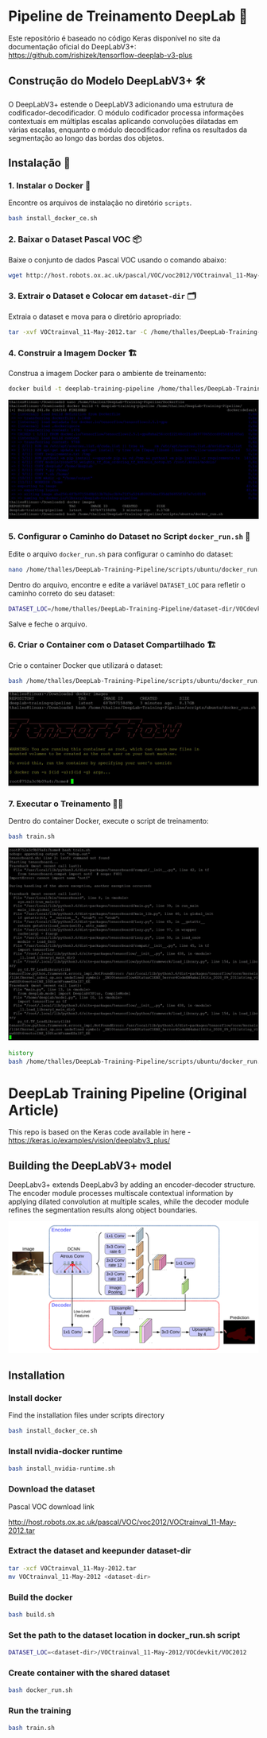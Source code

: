
# Pipeline de Treinamento DeepLab 🧠

Este repositório é baseado no código Keras disponível no site da documentação oficial do DeepLabV3+: https://github.com/rishizek/tensorflow-deeplab-v3-plus

## Construção do Modelo DeepLabV3+ 🛠️

O DeepLabV3+ estende o DeepLabV3 adicionando uma estrutura de codificador-decodificador. O módulo codificador processa informações contextuais em múltiplas escalas aplicando convoluções dilatadas em várias escalas, enquanto o módulo decodificador refina os resultados da segmentação ao longo das bordas dos objetos.

## Instalação 🚀

### 1. Instalar o Docker 🐳

Encontre os arquivos de instalação no diretório `scripts`.

```bash
bash install_docker_ce.sh
```

### 2. Baixar o Dataset Pascal VOC 📦

Baixe o conjunto de dados Pascal VOC usando o comando abaixo:

```bash
wget http://host.robots.ox.ac.uk/pascal/VOC/voc2012/VOCtrainval_11-May-2012.tar
```

### 3. Extrair o Dataset e Colocar em `dataset-dir` 🗂️

Extraia o dataset e mova para o diretório apropriado:

```bash
tar -xvf VOCtrainval_11-May-2012.tar -C /home/thalles/DeepLab-Training-Pipeline/dataset-dir/
```

### 4. Construir a Imagem Docker 🏗️

Construa a imagem Docker para o ambiente de treinamento:

```bash
docker build -t deeplab-training-pipeline /home/thalles/DeepLab-Training-Pipeline/
```
![image missing](/2.JPG "Image")

### 5. Configurar o Caminho do Dataset no Script `docker_run.sh` 📍

Edite o arquivo `docker_run.sh` para configurar o caminho do dataset:

```bash
nano /home/thalles/DeepLab-Training-Pipeline/scripts/ubuntu/docker_run.sh
```

Dentro do arquivo, encontre e edite a variável `DATASET_LOC` para refletir o caminho correto do seu dataset:

```bash
DATASET_LOC=/home/thalles/DeepLab-Training-Pipeline/dataset-dir/VOCdevkit/VOC2012
```

Salve e feche o arquivo.

### 6. Criar o Container com o Dataset Compartilhado 🏗️

Crie o container Docker que utilizará o dataset:

```bash
bash /home/thalles/DeepLab-Training-Pipeline/scripts/ubuntu/docker_run.sh
```
![image missing](/Tensor.jpg "Tensor")

### 7. Executar o Treinamento 🏋️‍♂️

Dentro do container Docker, execute o script de treinamento:

```bash
bash train.sh
```



![image missing](/3.JPG "Image")

```bash
history
bash /home/thalles/DeepLab-Training-Pipeline/scripts/ubuntu/docker_run.sh
```





# DeepLab Training Pipeline (Original Article)

This repo is based on the Keras code available in here - https://keras.io/examples/vision/deeplabv3_plus/

## Building the DeepLabV3+ model

DeepLabv3+ extends DeepLabv3 by adding an encoder-decoder structure. The encoder module processes multiscale contextual
information by applying dilated convolution at multiple scales, while the decoder module refines the segmentation
results along object boundaries.

![image missing](/deeplabv3_plus_diagram.png "DeepLabV3 Diagram")

## Installation

### Install docker

Find the installation files under scripts directory

```bash
bash install_docker_ce.sh
```

### Install nvidia-docker runtime

```bash
bash install_nvidia-runtime.sh
```

### Download the dataset

[comment]: <> (This is trained using Crowd Instance-level Human Parsing Dataset)

[comment]: <> (Link - https://drive.google.com/uc?id=1B9A9UCJYMwTL4oBEo4RZfbMZMaZhKJaz)

Pascal VOC download link

http://host.robots.ox.ac.uk/pascal/VOC/voc2012/VOCtrainval_11-May-2012.tar

### Extract the dataset and keepunder dataset-dir

[comment]: <> (unzip instance-level-human-parsing.zip)

[comment]: <> (mv instance-level_human_parsing <dataset-dir>)

```bash
tar -xcf VOCtrainval_11-May-2012.tar
mv VOCtrainval_11-May-2012 <dataset-dir>
```

### Build the docker

```bash
bash build.sh
```

### Set the path to the dataset location in docker_run.sh script

[comment]: <> (DATASET_LOC=<dataset-dir>/instance-level_human_parsing/instance-level_human_parsing)
```bash
DATASET_LOC=<dataset-dir>/VOCtrainval_11-May-2012/VOCdevkit/VOC2012
```

### Create container with the shared dataset

```bash
bash docker_run.sh
```

### Run the training

```bash
bash train.sh
```

